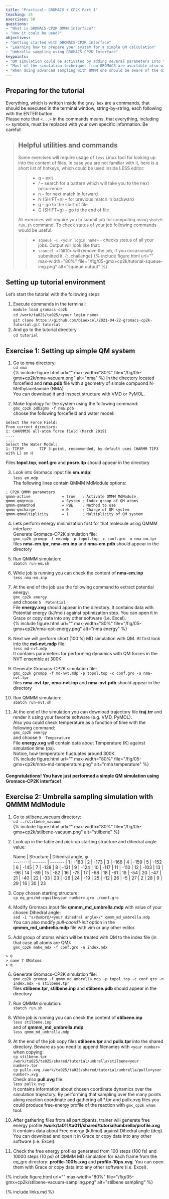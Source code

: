 ```yaml
---
title: "Practical: GROMACS + CP2K Part I"
teaching: 25
exercises: 50
questions:
- "What is GROMACS-CP2K QMMM Interface?"
- "How it could be used?"
objectives:
- "Getting started with GROMACS-CP2K Interface"
- "Learning how to prepare your system for a simple QM calculation"
- "Umbrella sampling using GROMACS-CP2K Interface"
keypoints:
- "QM simulation could be activated by adding several parameters into the mdp file"
- "Most of the simulation techniques from GROMACS are available also within QMMM"
- "When doing advanced sampling with QMMM one should be aware of the distribution and final profile quality"
---
```


## Preparing for the tutorial

Everything, which is written inside the ```gray box``` are a commands, that should be executed in the terminal window, string-by-string, each following with the ENTER button.  
Please note that `<...>` in the commands means, that everything, including `<>` symbols, must be replaced with your own specific information. Be careful!  

> ## Helpful utilities and commands
>
>Some exercises will require usage of `less` Linux tool for looking up into the content of files. In case you are not familiar with it, here is a short list of hotkeys, which could be used inside LESS editor:
>>* q – exit  
>>* / – search for a pattern which will take you to the next occurrence  
>>* n – for next match in forward  
>>* N (SHIFT+n) – for previous match in backward  
>>* g – go to the start of file  
>>* G (SHIFT+g) – go to the end of file  
>
>All exercises will require you to submit job for computing using `sbatch run.sh` command. To check status of your job following commands would be useful.  
>>* `squeue -u <your login name>` - checks status of all your jobs. Output will look like that:  
>>* `scancel <JOBID>` will remove the job, if you occasionally submitted it.
{: .challenge}
{% include figure.html url="" max-width="80%" file="/fig/05-gmx+cp2k/tutorial-squeue-img.png" alt="squeue output" %}  

## Setting up tutorial environment

Let’s start the tutorial with the following steps  
1. Execute commands in the terminal:  
`module load gromacs-cp2k`  
`cd /work/ta025/ta025/<your login name>`  
`git clone https://github.com/bioexcel/2021-04-22-gromacs-cp2k-tutorial.git tutorial`  
2. And go to the tutorial directory  
`cd tutorial`  

## Exercise 1: Setting up simple QM system

1) Go to nma directory:  
`cd nma`  
{% include figure.html url="" max-width="80%" file="/fig/05-gmx+cp2k/nma-vacuum.png" alt="nma" %}
In the directory located forcefield and **nma.pdb** file with a geometry of simple compuond N-Methylacetamide (NMA)  
You can download it and inspect structure with VMD or PyMOL.  

2) Make topology for the system using the following command:  
`gmx_cp2k pdb2gmx -f nma.pdb`  
choose the following forcefield and water model:  
```
Select the Force Field:
From current directory:
1: CHARMM36 all-atom force field (March 2019)
....
....
Select the Water Model:
1: TIP3P       TIP 3-point, recommended, by default uses CHARMM TIP3 with LJ on H
```
Files **topol.top**, **conf.gro** and **posre.itp** should appear in the directory  

3) Look into Gromacs input file **em.mdp**:  
`less em.mdp`  
The following lines contain QMMM MdModule options:  
```
; CP2K QMMM parameters
qmmm-active              = true   ; Activate QMMM MdModule
qmmm-qmgroup             = System ; Index group of QM atoms
qmmm-qmmethod            = PBE    ; Method to use
qmmm-qmcharge            = 0      ; Charge of QM system
qmmm-qmmultiplicity      = 1      ; Multiplicity of QM system
```  

4) Lets perform energy minimization first for that molecule using QMMM interface  
Generate Gromacs-CP2K simulation file:  
`gmx_cp2k grompp -f em.mdp -p topol.top -c conf.gro -o nma-em.tpr`  
files **nma-em.tpr**, **nma-em.inp** and **nma-em.pdb** should appear in the directory  

5) Run QMMM simulation:  
`sbatch run-em.sh`  

6) While job is running you can check the content of **nma-em.inp**  
`less nma-em.inp`  

7) At the end of the job use the following command to extract potential energy:  
`gmx_cp2k energy`  
and choose `5  Potential`  
File **energy.xvg** should appear in the directory. It contains data with Potential energy (kJ/mol) against optimization step. You can open it in Grace or copy data into any other software (i.e. Excel).  
{% include figure.html url="" max-width="80%" file="/fig/05-gmx+cp2k/nma-opt-energy.png" alt="nma energy" %}

8) Next we will perform short (100 fs) MD simulation with QM. At first look into the **md-nvt.mdp** file:  
`less md-nvt.mdp`  
It contains parameters for performing dynamics with QM forces in the NVT ensemble at 300K  

9) Generate Gromacs-CP2K simulation file:  
`gmx_cp2k grompp -f md-nvt.mdp -p topol.top -c conf.gro -o nma-nvt.tpr`  
files **nma-nvt.tpr**, **nma-nvt.inp** and **nma-nvt.pdb** should appear in the directory  

10) Run QMMM simulation:  
`sbatch run-nvt.sh`  

11) At the end of the simulation you can download trajectory file **traj.trr** and render it using your favorite software (e.g. VMD, PyMOL).  
Also you could check temperature as a function of time with the following command:  
`gmx_cp2k energy`  
and choose `9  Temperature`  
File **energy.xvg** will contain data about Temperature (K) against simulation time (ps).  
Notice, how temperature fluctuates around 300K.  
{% include figure.html url="" max-width="80%" file="/fig/05-gmx+cp2k/nma-md-temperature.png" alt="nma temperature" %}  

#### Congratulations! You have just performed a simple QM simulation using Gromacs-CP2K interface!  

## Exercise 2: Umbrella sampling simulation with QMMM MdModule

1) Go to stilbene_vacuum directory:  
`cd ../stilbene_vacuum`  
{% include figure.html url="" max-width="80%" file="/fig/05-gmx+cp2k/stilbene-vacuum.png" alt="stilbene" %}  

2) Look up in the table and pick-up starting structure and dihedral angle value:  

   Name | Structure | Dihedral angle, φ  
--------| ------- | -------
| 1 | -180
| 2 | -173
| 3 | -166
| 4 | -159
| 5 |  -152
| 6 | -145
| 7 | -138
| 8 | -131
| 9 | -124
| 10 | -117
| 11 | -110
| 12 | -103
| 13 | -96
| 14 | -89
| 15 | -82
| 16 | -75
| 17 | -68
| 18 | -61
| 19 | -54
| 20 | -47
| 21 | -40
| 22 | -33
| 23 | -26
| 24 | -19
| 25 | -12
| 26 | -5
| 27 | 2
| 28 | 9
| 29 | 16
| 30 | 23  

3) Copy chosen starting structure:  
`cp eq_gro/md-equilb<your number>.gro ./conf.gro`  

4) Modify Gromacs input file **qmmm_md_umbrella.mdp** with value of your chosen Dihedral angle:  
`sed -i "s/@umbr@/<your dihedral angle>/" qmmm_md_umbrella.mdp`  
You can also modify *pull-coord1-init* option in the **qmmm_md_umbrella.mdp** file with vim or any other editor.  

5) Add group of atoms which will be treated with QM to the index file (in that case all atoms are QM):  
`gmx_cp2k make_ndx -f conf.gro -n index.ndx`  
```
> 0
> name 7 QMatoms
> q
```  

6) Generate Gromacs-CP2K simulation file:  
`gmx_cp2k grompp -f qmmm_md_umbrella.mdp -p topol.top -c conf.gro -n index.ndx -o stilbene.tpr`  
files **stilbene.tpr**, **stilbene.inp** and **stilbene.pdb** should appear in the directory  

7) Run QMMM simulation:  
`sbatch run.sh`  

8) While job is running you can check the content of **stilbene.inp**  
`less stilbene.inp`  
and of **qmmm_md_umbrella.mdp**  
`less qmmm_md_umbrella.mdp`  

9) At the end of the job copy files **stilbene.tpr** and **pullx.tpr** into the shared directory. Beware as you need to append filenames with `<your number>` when copying:  
`cp stilbene.tpr /work/ta025/ta025/shared/tutorial/umbrella/stilbene<your number>.tpr`  
`cp pullx.xvg /work/ta025/ta025/shared/tutorial/umbrella/pullx<your number>.xvg`  
Check also **pull.xvg** file:  
`less pullx.xvg`  
It contains information about chosen coordinate dynamics over the simulation trajectory. By performing that sampling over the many points along reaction coordinate and gathering all *.tpr and pullx.xvg files you could produce free-energy profile of the reaction with `gmx_cp2k wham` tool.  

10) After gathering files from all participants, trainer will generate free energy profile **/work/ta011/ta011/shared/tutorial/umbrella/profile.xvg**  
It contains data about Free energy (kJ/mol) against Dihedral angle (deg). You can download and open it in Grace or copy data into any other software (i.e. Excel).  

11) Check the free energy profiles generated from 100 steps (100 fs) and 10000 steps (10 ps) of QMMM MD simulation for each frame from the eq_gro directory: **profile-100fs.xvg** and **profile-10ps.xvg**.
You can open them with Grace or copy data into any other software (i.e. Excel).  

{% include figure.html url="" max-width="80%" file="/fig/05-gmx+cp2k/stilbene-vacuum-sampling.png" alt="stilbene sampling" %}  

{% include links.md %}
